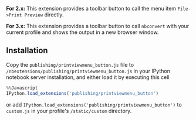  __For 2.x:__ This extension provides a toolbar button to call the menu item `File->Print Preview` directly.

 __For 3.x:__ This extension provides a toolbar button to call `nbconvert` with your current profile and shows the output in a new browser window.

## Installation
Copy the `publishing/printviewmenu_button.js` file to `/nbextensions/publishing/printviewmenu_button.js` in your IPython notebook server installation, and either load it by executing this cell
```Javascript
%%Javascript
IPython.load_extensions('publishing/printviewmenu_button')
```
or add `IPython.load_extensions('publishing/printviewmenu_button')` to `custom.js` in your profile's `/static/custom` directory.
